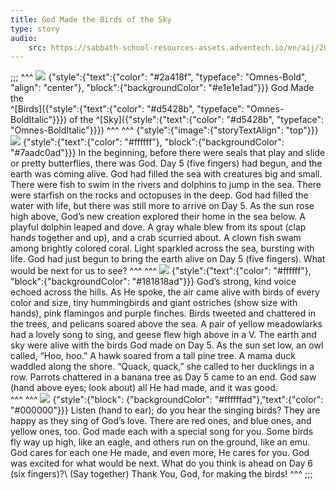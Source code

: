 ```yaml
---
title: God Made the Birds of the Sky
type: story
audio:
    src: https://sabbath-school-resources-assets.adventech.io/en/aij/2025-01-bg/assets/ABSG-2025-01-BG-09.mp3
---
```


;;;
^^^
![](https://sabbath-school-resources-assets.adventech.io/en/aij/2025-01-bg/assets/09-00.png)
{"style":{"text":{"color": "#2a418f", "typeface": "Omnes-Bold", "align": "center"}, "block":{"backgroundColor": "#e1e1e1ad"}}}
God Made the\
^[Birds]({"style":{"text":{"color": "#d5428b", "typeface": "Omnes-BoldItalic"}}}) of the ^[Sky]({"style":{"text":{"color": "#d5428b", "typeface": "Omnes-BoldItalic"}}}) 
^^^
^^^
{"style":{"image":{"storyTextAlign": "top"}}}
![](https://sabbath-school-resources-assets.adventech.io/en/aij/2025-01-bg/assets/09-01.png)
{"style":{"text":{"color": "#ffffff"}, "block":{"backgroundColor": "#7aadc0ad"}}}
In the beginning, before there were seals that play and slide or pretty butterflies, there was God. Day 5 (five fingers) had begun, and the earth was coming alive. God had filled the sea with creatures big and small. There were fish to swim in the rivers and dolphins to jump in the sea. There were starfish on the rocks and octopuses in the deep. God had filled the water with life, but there was still more to arrive on Day 5. As the sun rose high above, God’s new creation explored their home in the sea below. A playful dolphin leaped and dove. A gray whale blew from its spout (clap hands together and up), and a crab scurried about. A clown fish swam among brightly colored coral. Light sparkled across the sea, bursting with life. God had just begun to bring the earth alive on Day 5 (five fingers). What would be next for us to see?
^^^
^^^
![](https://sabbath-school-resources-assets.adventech.io/en/aij/2025-01-bg/assets/09-02.png)
{"style":{"text":{"color": "#ffffff"}, "block":{"backgroundColor": "#181818ad"}}}
God’s strong, kind voice echoed across the hills. As He spoke, the air came alive with birds of every color and size, tiny hummingbirds and giant ostriches (show size with hands), pink flamingos and purple finches. Birds tweeted and chattered in the trees, and pelicans soared above the sea. A pair of yellow meadowlarks had a lovely song to sing, and geese flew high above in a V. The earth and sky were alive with the birds God made on Day 5. As the sun set low, an owl called, “Hoo, hoo.” A hawk soared from a tall pine tree. A mama duck waddled along the shore. “Quack, quack,” she called to her ducklings in a row. Parrots chattered in a banana tree as Day 5 came to an end. God saw (hand above eyes; look about) all He had made, and it was good.    
^^^
^^^
![](https://sabbath-school-resources-assets.adventech.io/en/aij/2025-01-bg/assets/09-03.png)
{"style":{"block": {"backgroundColor": "#ffffffad"},"text":{"color": "#000000"}}}
Listen (hand to ear); do you hear the singing birds? They are happy as they sing of God’s love. There are red ones, and blue ones, and yellow ones, too. God made each with a special song for you. Some birds fly way up high, like an eagle, and others run on the ground, like an emu. God cares for each one He made, and even more, He cares for you. God was excited for what would be next. What do you think is ahead on Day 6 (six fingers)?\ 
(Say together) Thank You, God, for making the birds!
^^^
;;;